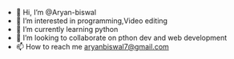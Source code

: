 - 👋 Hi, I’m @Aryan-biswal
- 👀 I’m interested in programming,Video editing 
- 🌱 I’m currently learning python
- 💞️ I’m looking to collaborate on pthon dev and web development
- 📫 How to reach me aryanbiswal7@gmail.com

<!---
Aryan-biswal/Aryan-biswal is a ✨ special ✨ repository because its `README.md` (this file) appears on your GitHub profile.
You can click the Preview link to take a look at your changes.
--->
